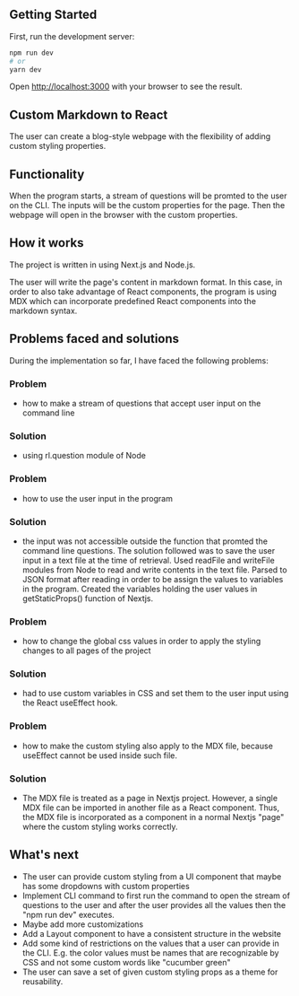 ## Getting Started

First, run the development server:

```bash
npm run dev
# or
yarn dev
```

Open [http://localhost:3000](http://localhost:3000) with your browser to see the result.


## Custom Markdown to React

The user can create a blog-style webpage with the flexibility of adding custom styling properties.

## Functionality

When the program starts, a stream of questions will be promted to the user on the CLI. The inputs will be the custom properties for the page.
Then the webpage will open in the browser with the custom properties.

## How it works

The project is written in using Next.js and Node.js.

The user will write the page's content in markdown format. In this case, in order to also take advantage of React components, the program is using MDX which can incorporate predefined React components into the markdown syntax.

## Problems faced and solutions

During the implementation so far, I have faced the following problems:

### Problem

- how to make a stream of questions that accept user input on the command line

### Solution

- using rl.question module of Node

### Problem

- how to use the user input in the program

### Solution

- the input was not accessible outside the function that promted the command line questions. The solution followed was to save the user input in a text file at the time of retrieval. Used readFile and writeFile modules from Node to read and write contents in the text file. Parsed to JSON format after reading in order to be assign the values to variables in the program. Created the variables holding the user values in getStaticProps() function of Nextjs.

### Problem

- how to change the global css values in order to apply the styling changes to all pages of the project

### Solution

- had to use custom variables in CSS and set them to the user input using the React useEffect hook.

### Problem

- how to make the custom styling also apply to the MDX file, because useEffect cannot be used inside such file.

### Solution

- The MDX file is treated as a page in Nextjs project. However, a single MDX file can be imported in another file as a React component. Thus, the MDX file is incorporated as a component in a normal Nextjs "page" where the custom styling works correctly.

## What's next

 - The user can provide custom styling from a UI component that maybe has some dropdowns with custom properties
 - Implement CLI command to first run the command to open the stream of questions to the user and after the user provides all the values then the "npm run dev" executes.
 - Maybe add more customizations
 - Add a Layout component to have a consistent structure in the website
 - Add some kind of restrictions on the values that a user can provide in the CLI. E.g. the color values must be names that are recognizable by CSS and not some custom words like "cucumber green"
 - The user can save a set of given custom styling props as a theme for reusability.




